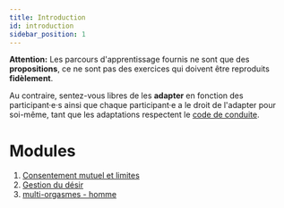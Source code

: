 ```yaml
---
title: Introduction
id: introduction
sidebar_position: 1
---
```


**Attention:** Les parcours d'apprentissage fournis ne sont que des **propositions**, ce ne sont pas des exercices qui doivent être reproduits **fidèlement**.

Au contraire, sentez-vous libres de les **adapter** en fonction des participant·e·s ainsi que chaque participant·e a le droit de l'adapter pour soi-même, tant que les adaptations respectent le [code de conduite](/docs/ethical/code-of-conduct).

# Modules

1. [Consentement mutuel et limites](mutual-consent-and-limits)
2. [Gestion du désir](desire-management)
3. [multi-orgasmes - homme](multi-orgasm-man)